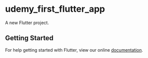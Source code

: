 # udemy_first_flutter_app

A new Flutter project.

## Getting Started

For help getting started with Flutter, view our online
[documentation](https://flutter.io/).
